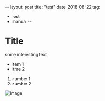 --
layout: post
title: "test"
date: 2018-08-22
tag:
- test
- manual
--

# Title 

some interesting text

- item 1
- itme 2

1. number 1
2. number 2

![Image](https://www.cats.org.uk/uploads/images/featurebox_sidebar_kids/grief-and-loss.jpg)
